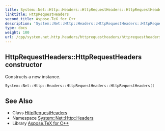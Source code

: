 ```yaml
---
title: System::Net::Http::Headers::HttpRequestHeaders::HttpRequestHeaders constructor
linktitle: HttpRequestHeaders
second_title: Aspose.TeX for C++
description: 'System::Net::Http::Headers::HttpRequestHeaders::HttpRequestHeaders constructor. Constructs a new instance in C++.'
type: docs
weight: 100
url: /cpp/system.net.http.headers/httprequestheaders/httprequestheaders/
---
```

## HttpRequestHeaders::HttpRequestHeaders constructor


Constructs a new instance.

```cpp
System::Net::Http::Headers::HttpRequestHeaders::HttpRequestHeaders()
```

## See Also

* Class [HttpRequestHeaders](../)
* Namespace [System::Net::Http::Headers](../../)
* Library [Aspose.TeX for C++](../../../)

